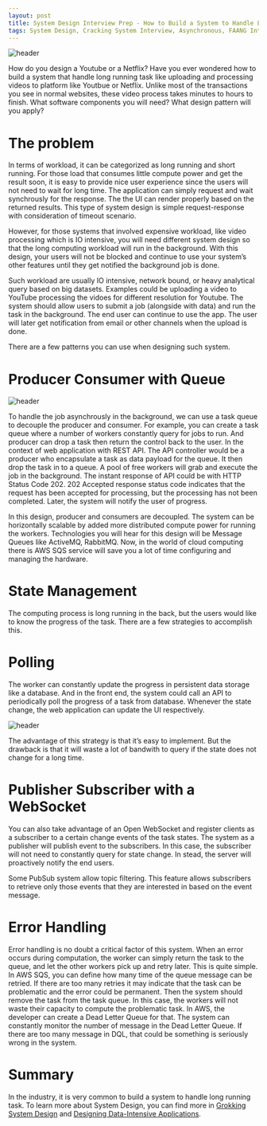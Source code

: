 ```yaml
---
layout: post
title: System Design Interview Prep - How to Build a System to Handle Long Running Job
tags: System Design, Cracking System Interview, Asynchronous, FAANG Interviews
---
```



![header](https://miro.medium.com/max/700/0*cpx5o83d7MmVGetM)


How do you design a Youtube or a Netflix? Have you ever wondered how to build a system that handle long running task like uploading and processing videos to platform like Youtbue or Netflix. Unlike most of the transactions you see in normal websites, these video process takes minutes to hours to finish. What software components you will need? What design pattern will you apply?

# The problem

In terms of workload, it can be categorized as long running and short running. For those load that consumes little compute power and get the result soon, it is easy to provide nice user experience since the users will not need to wait for long time. The application can simply request and wait synchrously for the response. The the UI can render properly based on the returned results. This type of system design is simple request-response with consideration of timeout scenario.

However, for those systems that involved expensive workload, like video processing which is IO intensive, you will need different system design so that the long computing workload will run in the background. With this design, your users will not be blocked and continue to use your system’s other features until they get notified the background job is done.

Such workload are usually IO intensive, network bound, or heavy analytical query based on big datasets. Examples could be uploading a video to YouTube processing the vidoes for different resolution for Youtube. The system should allow users to submit a job (alongside with data) and run the task in the background. The end user can continue to use the app. The user will later get notification from email or other channels when the upload is done.

There are a few patterns you can use when designing such system.

# Producer Consumer with Queue

![header](https://miro.medium.com/max/700/1*71o4a36co_9X5_CadFUJxQ.png)

To handle the job asynchrously in the background, we can use a task queue to decouple the producer and consumer. For example, you can create a task queue where a number of workers constantly query for jobs to run. And producer can drop a task then return the control back to the user. In the context of web application with REST API. The API controller would be a producer who encapsulate a task as data payload for the queue. It then drop the task in to a queue. A pool of free workers will grab and execute the job in the background. The instant response of API could be with HTTP Status Code 202. 202 Accepted response status code indicates that the request has been accepted for processing, but the processing has not been completed. Later, the system will notify the user of progress.

In this design, producer and consumers are decoupled. The system can be horizontally scalable by added more distributed compute power for running the workers. Technologies you will hear for this design will be Message Queues like ActiveMQ, RabbitMQ. Now, in the world of cloud computing there is AWS SQS service will save you a lot of time configuring and managing the hardware.

# State Management

The computing process is long running in the back, but the users would like to know the progress of the task. There are a few strategies to accomplish this.

# Polling

The worker can constantly update the progress in persistent data storage like a database. And in the front end, the system could call an API to periodically poll the progress of a task from database. Whenever the state change, the web application can update the UI respectively.

![header](https://miro.medium.com/max/678/1*WJQqXgmmhnvzPJrYjGIGgw.png)

The advantage of this strategy is that it’s easy to implement. But the drawback is that it will waste a lot of bandwith to query if the state does not change for a long time.

# Publisher Subscriber with a WebSocket

You can also take advantage of an Open WebSocket and register clients as a subscriber to a certain change events of the task states. The system as a publisher will publish event to the subscribers. In this case, the subscriber will not need to constantly query for state change. In stead, the server will proactively notify the end users.

Some PubSub system allow topic filtering. This feature allows subscribers to retrieve only those events that they are interested in based on the event message.

# Error Handling

Error handling is no doubt a critical factor of this system. When an error occurs during computation, the worker can simply return the task to the queue, and let the other workers pick up and retry later. This is quite simple. In AWS SQS, you can define how many time of the queue message can be retried. If there are too many retries it may indicate that the task can be problematic and the error could be permanent. Then the system should remove the task from the task queue. In this case, the workers will not waste their capacity to compute the problematic task. In AWS, the developer can create a Dead Letter Queue for that. The system can constantly monitor the number of message in the Dead Letter Queue. If there are too many message in DQL, that could be something is seriously wrong in the system.

# Summary

In the industry, it is very common to build a system to handle long running task. To learn more about System Design, you can find more in [Grokking System Design](https://www.educative.io/courses/grokking-the-system-design-interview?aff=VEzk) and [Designing Data-Intensive Applications](https://www.amazon.com/gp/product/1449373321/ref=as_li_tl?ie=UTF8&camp=1789&creative=9325&creativeASIN=1449373321&linkCode=as2&tag=blog023b-20&linkId=c2a54da05c554be38ae17a0a7c1a0046).
